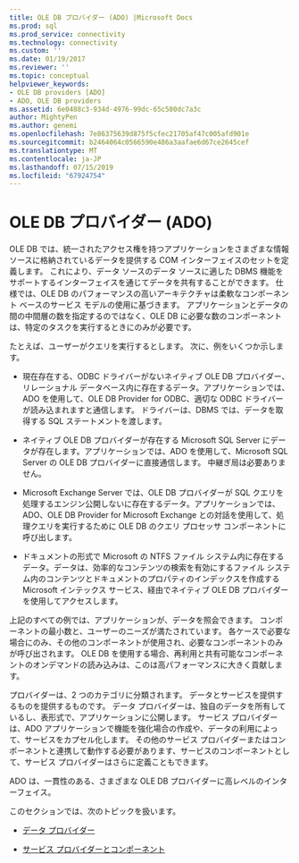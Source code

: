 ```yaml
---
title: OLE DB プロバイダー (ADO) |Microsoft Docs
ms.prod: sql
ms.prod_service: connectivity
ms.technology: connectivity
ms.custom: ''
ms.date: 01/19/2017
ms.reviewer: ''
ms.topic: conceptual
helpviewer_keywords:
- OLE DB providers [ADO]
- ADO, OLE DB providers
ms.assetid: 6e0488c3-934d-4976-99dc-65c580dc7a3c
author: MightyPen
ms.author: genemi
ms.openlocfilehash: 7e86375639d875f5cfec21705af47c005afd901e
ms.sourcegitcommit: b2464064c0566590e486a3aafae6d67ce2645cef
ms.translationtype: MT
ms.contentlocale: ja-JP
ms.lasthandoff: 07/15/2019
ms.locfileid: "67924754"
---
```

# <a name="ole-db-providers-ado"></a>OLE DB プロバイダー (ADO)
OLE DB では、統一されたアクセス権を持つアプリケーションをさまざまな情報ソースに格納されているデータを提供する COM インターフェイスのセットを定義します。 これにより、データ ソースのデータ ソースに適した DBMS 機能をサポートするインターフェイスを通じてデータを共有することができます。 仕様では、OLE DB のパフォーマンスの高いアーキテクチャは柔軟なコンポーネント ベースのサービス モデルの使用に基づきます。 アプリケーションとデータの間の中間層の数を指定するのではなく、OLE DB に必要な数のコンポーネントは、特定のタスクを実行するときにのみが必要です。  
  
 たとえば、ユーザーがクエリを実行するとします。 次に、例をいくつか示します。  
  
-   現在存在する、ODBC ドライバーがないネイティブ OLE DB プロバイダー、リレーショナル データベース内に存在するデータ。アプリケーションでは、ADO を使用して、OLE DB Provider for ODBC、適切な ODBC ドライバーが読み込まれますと通信します。 ドライバーは、DBMS では、データを取得する SQL ステートメントを渡します。  
  
-   ネイティブ OLE DB プロバイダーが存在する Microsoft SQL Server にデータが存在します。アプリケーションでは、ADO を使用して、Microsoft SQL Server の OLE DB プロバイダーに直接通信します。 中継ぎ局は必要ありません。  
  
-   Microsoft Exchange Server では、OLE DB プロバイダーが SQL クエリを処理するエンジン公開しないに存在するデータ。アプリケーションでは、ADO、OLE DB Provider for Microsoft Exchange との対話を使用して、処理クエリを実行するために OLE DB のクエリ プロセッサ コンポーネントに呼び出します。  
  
-   ドキュメントの形式で Microsoft の NTFS ファイル システム内に存在するデータ。データは、効率的なコンテンツの検索を有効にするファイル システム内のコンテンツとドキュメントのプロパティのインデックスを作成する Microsoft インテックス サービス、経由でネイティブ OLE DB プロバイダーを使用してアクセスします。  
  
 上記のすべての例では、アプリケーションが、データを照会できます。 コンポーネントの最小数と、ユーザーのニーズが満たされています。 各ケースで必要な場合にのみ、その他のコンポーネントが使用され、必要なコンポーネントのみが呼び出されます。 OLE DB を使用する場合、再利用と共有可能なコンポーネントのオンデマンドの読み込みは、このは高パフォーマンスに大きく貢献します。  
  
 プロバイダーは、2 つのカテゴリに分類されます。 データとサービスを提供するものを提供するものです。 データ プロバイダーは、独自のデータを所有しているし、表形式で、アプリケーションに公開します。 サービス プロバイダーは、ADO アプリケーションで機能を強化場合の作成や、データの利用によって、サービスをカプセル化します。 その他のサービス プロバイダーまたはコンポーネントと連携して動作する必要があります、サービスのコンポーネントとして、サービス プロバイダーはさらに定義こともできます。  
  
 ADO は、一貫性のある、さまざまな OLE DB プロバイダーに高レベルのインターフェイス。  
  
 このセクションでは、次のトピックを扱います。  
  
-   [データ プロバイダー](../../../ado/guide/data/data-providers.md)  
  
-   [サービス プロバイダーとコンポーネント](../../../ado/guide/data/service-providers-and-components.md)
